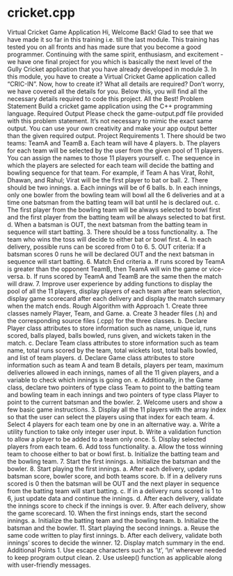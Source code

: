 # cricket.cpp
Virtual Cricket Game Application Hi, Welcome Back! Glad to see that we have made it so far in this training i.e. till the last module. This training has tested you on all fronts and has made sure that you become a good programmer. Continuing with the same spirit, enthusiasm, and excitement - we have one final project for you which is basically the next level of the Gully Cricket application that you have already developed in module 3. In this module, you have to create a Virtual Cricket Game application called “CRIC-IN”. Now, how to create it? What all details are required? Don’t worry, we have covered all the details for you. Below this, you will find all the necessary details required to code this project. All the Best! Problem Statement Build a cricket game application using the C++ programming language. Required Output Please check the game-output.pdf file provided with this problem statement. It’s not necessary to mimic the exact same output. You can use your own creativity and make your app output better than the given required output. Project Requirements 1. There should be two teams: TeamA and TeamB a. Each team will have 4 players. b. The players for each team will be selected by the user from the given pool of 11 players. You can assign the names to those 11 players yourself. c. The sequence in which the players are selected for each team will decide the batting and bowling sequence for that team. For example, if Team A has Virat, Rohit, Dhawan, and Rahul; Virat will be the first player to bat or ball. 2. There should be two innings. a. Each innings will be of 6 balls. b. In each innings, only one bowler from the bowling team will bowl all the 6 deliveries and at a time one batsman from the batting team will bat until he is declared out. c. The first player from the bowling team will be always selected to bowl first and the first player from the batting team will be always selected to bat first. d. When a batsman is OUT, the next batsman from the batting team in sequence will start batting. 3. There should be a toss functionality. a. The team who wins the toss will decide to either bat or bowl first. 4. In each delivery, possible runs can be scored from 0 to 6. 5. OUT criteria: If a batsman scores 0 runs he will be declared OUT and the next batsman in sequence will start batting. 6. Match End criteria a. If runs scored by TeamA is greater than the opponent TeamB, then TeamA will win the game or vice-versa. b. If runs scored by TeamA and TeamB are the same then the match will draw. 7. Improve user experience by adding functions to display the pool of all the 11 players, display players of each team after team selection, display game scorecard after each delivery and display the match summary when the match ends. Rough Algorithm with Approach 1. Create three classes namely Player, Team, and Game. a. Create 3 header files (.h) and the corresponding source files (.cpp) for the three classes. b. Declare Player class attributes to store information such as name, unique id, runs scored, balls played, balls bowled, runs given, and wickets taken in the match. c. Declare Team class attributes to store information such as team name, total runs scored by the team, total wickets lost, total balls bowled, and list of team players. d. Declare Game class attributes to store information such as team A and team B details, players per team, maximum deliveries allowed in each innings, names of all the 11 given players, and a variable to check which innings is going on. e. Additionally, in the Game class, declare two pointers of type class Team to point to the batting team and bowling team in each innings and two pointers of type class Player to point to the current batsman and the bowler. 2. Welcome users and show a few basic game instructions. 3. Display all the 11 players with the array index so that the user can select the players using that index for each team. 4. Select 4 players for each team one by one in an alternative way. a. Write a utility function to take only integer user input. b. Write a validation function to allow a player to be added to a team only once. 5. Display selected players from each team. 6. Add toss functionality. a. Allow the toss winning team to choose either to bat or bowl first. b. Initialize the batting team and the bowling team. 7. Start the first innings. a. Initialize the batsman and the bowler. 8. Start playing the first innings. a. After each delivery, update batsman score, bowler score, and both teams score. b. If in a delivery runs scored is 0 then the batsman will be OUT and the next player in sequence from the batting team will start batting. c. If in a delivery runs scored is 1 to 6, just update data and continue the innings. d. After each delivery, validate the innings score to check if the innings is over. 9. After each delivery, show the game scorecard. 10. When the first innings ends, start the second innings. a. Initialize the batting team and the bowling team. b. Initialize the batsman and the bowler. 11. Start playing the second innings. a. Reuse the same code written to play first innings. b. After each delivery, validate both innings’ scores to decide the winner. 12. Display match summary in the end. Additional Points 1. Use escape characters such as ‘\t’, ‘\n’ wherever needed to keep program output clean. 2. Use usleep() function as applicable along with user-friendly messages.
